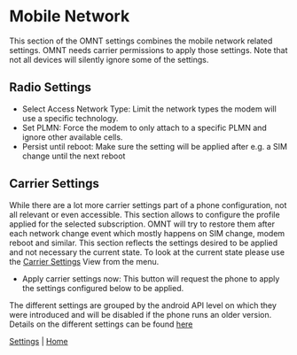 # Mobile Network
This section of the OMNT settings combines the mobile network related settings. OMNT needs carrier permissions to apply those settings.
Note that not all devices will silently ignore some of the settings.

## Radio Settings
* Select Access Network Type: Limit the network types the modem will use a specific technology. 
* Set PLMN: Force the modem to only attach to a specific PLMN and ignore other available cells.
* Persist until reboot: Make sure the setting will be applied after e.g. a SIM change until the next reboot

## Carrier Settings
While there are a lot more carrier settings part of a phone configuration, not all relevant or even accessible. This section allows to configure the profile 
applied for the selected subscription. OMNT will try to restore them after each network change event which mostly happens on SIM change, modem reboot and similar.
This section reflects the settings desired to be applied and not necessary the current state. To look at the current state please use the [Carrier Settings](../carrier_settings.md) View from the menu.

* Apply carrier settings now: This button will request the phone to apply the settings configured below to be applied.

The different settings are grouped by the android API level on which they were introduced and will be disabled if the phone runs an older version.
Details on the different settings can be found [here](https://developer.android.com/reference/android/telephony/CarrierConfigManager)

[Settings](settings.md) | [Home](../OpenMobileNetworkToolkit.md)